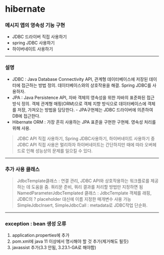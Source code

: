 # hibernate
### 메시지 앱의 영속성 기능 구현
+ JDBC 드라이버 직접 사용하기
+ spring JDBC 사용하기
+ 하이버네이트 사용하기
------
### 설명
+ JDBC : Java Database Connectivity API, 관계형 데이터베이스에 저장된 데이터에 접근하는 방법 정의. 데이터베이스와의 상호작용을 해결. Spring JDBC를 사용하자.
+ JPA : Java Persistence API, 자바 객체의 영속성을 위한 자바의 표준화된 접근 방식 정의. 객체 관계형 매핑(ORM)으로 객체 지향 방식으로 데이터베이스에 객체를 저장, 가져오는 방법을 담당한다. - JPA구현체는 JDBC 드라이버에 의존하여 DB에 접근한다.
+ Hibernate ORM : 가장 흔히 사용하는 JPA 표준을 구현한 구현체. 영속성 처리를 위해 사용. 

> JDBC API 직접 사용하기, Spring JDBC사용하기, 하이버네이트 사용하기 중 JDBC API 직접 사용은 멀리하자
> 하이버네이트는 간단하지만 때에 따라 오버헤드로 인해 성능상의 문제를 일으킬 수 있다.

------------------
### 추가 사용 클래스
> JdbcTemplate클래스 : 연결 관리, JDBC API와 상호작용하는 워크플로를 제공하는 데 도움을 줌. 쿼리문 준비, 쿼리 결과를 처리할 방법만 지정하면 됨
> NamedParameterJdbcTemplated 클래스 : JdbcTemplate 객체를 래핑, JDBC의 ? placeholder 대신에 이름 지정한 매개변수 사용 가능
> SimpleJdbcInsert, SimpleJdbcCall : metadata로 JDBC작업 단순화. 

---------
### exception : bean 생성 오류
1. application.properties에 추가
2. pom.xml에 java 11 이상에서 명시해야 할 것 추가(제거해도 될듯)
3. javassist 추가(3.3 안됨, 3.23.1-GA로 해야함)